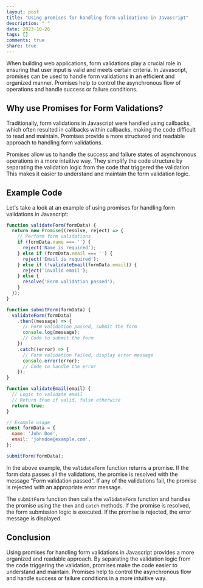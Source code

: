 ```yaml
---
layout: post
title: "Using promises for handling form validations in Javascript"
description: " "
date: 2023-10-26
tags: []
comments: true
share: true
---
```


When building web applications, form validations play a crucial role in ensuring that user input is valid and meets certain criteria. In Javascript, promises can be used to handle form validations in an efficient and organized manner. Promises help to control the asynchronous flow of operations and handle success or failure conditions.

## Why use Promises for Form Validations?

Traditionally, form validations in Javascript were handled using callbacks, which often resulted in callbacks within callbacks, making the code difficult to read and maintain. Promises provide a more structured and readable approach to handling form validations. 

Promises allow us to handle the success and failure states of asynchronous operations in a more intuitive way. They simplify the code structure by separating the validation logic from the code that triggered the validation. This makes it easier to understand and maintain the form validation logic.

## Example Code

Let's take a look at an example of using promises for handling form validations in Javascript:

```javascript
function validateForm(formData) {
  return new Promise((resolve, reject) => {
    // Perform form validations
    if (formData.name === '') {
      reject('Name is required');
    } else if (formData.email === '') {
      reject('Email is required');
    } else if (!validateEmail(formData.email)) {
      reject('Invalid email');
    } else {
      resolve('Form validation passed');
    }
  });
}

function submitForm(formData) {
  validateForm(formData)
    .then((message) => {
      // Form validation passed, submit the form
      console.log(message);
      // Code to submit the form
    })
    .catch((error) => {
      // Form validation failed, display error message
      console.error(error);
      // Code to handle the error
    });
}

function validateEmail(email) {
  // Logic to validate email
  // Return true if valid, false otherwise
  return true;
}

// Example usage
const formData = {
  name: 'John Doe',
  email: 'johndoe@example.com',
};

submitForm(formData);
```

In the above example, the `validateForm` function returns a promise. If the form data passes all the validations, the promise is resolved with the message "Form validation passed". If any of the validations fail, the promise is rejected with an appropriate error message.

The `submitForm` function then calls the `validateForm` function and handles the promise using the `then` and `catch` methods. If the promise is resolved, the form submission logic is executed. If the promise is rejected, the error message is displayed.

## Conclusion

Using promises for handling form validations in Javascript provides a more organized and readable approach. By separating the validation logic from the code triggering the validation, promises make the code easier to understand and maintain. Promises help to control the asynchronous flow and handle success or failure conditions in a more intuitive way.